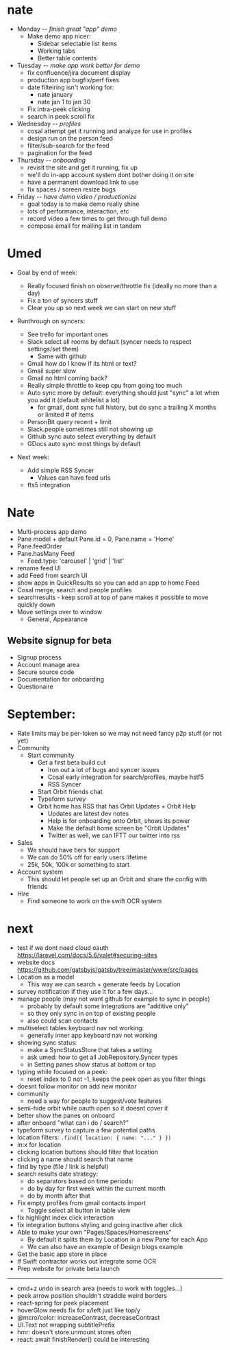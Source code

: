# nate

- Monday -- _finish great "app" demo_
  - Make demo app nicer:
    - Sidebar selectable list items
    - Working tabs
    - Better table contents
- Tuesday -- _make app work better for demo_
  - fix confluence/jira document display
  - production app bugfix/perf fixes
  - date filteiring isn't working for:
    - nate january
    - nate jan 1 to jan 30
  - Fix intra-peek clicking
  - search in peek scroll fix
- Wednesday -- _profiles_
  - cosal attempt get it running and analyze for use in profiles
  - design run on the person feed
  - filter/sub-search for the feed
  - pagination for the feed
- Thursday -- _onboarding_
  - revisit the site and get it running, fix up
  - we'll do in-app account system dont bother doing it on site
  - have a permanent download link to use
  - fix spaces / screen resize bugs
- Friday -- _have demo video / productionize_
  - goal today is to make demo really shine
  - lots of performance, interaction, etc
  - record video a few times to get through full demo
  - compose email for mailing list in tandem

# Umed

- Goal by end of week:

  - Really focused finish on observe/throttle fix (ideally no more than a day)
  - Fix a ton of syncers stuff
  - Clear you up so next week we can start on new stuff

- Runthrough on syncers:

  - See trello for important ones
  - Slack select all rooms by default (syncer needs to respect settings/set them)
    - Same with github
  - Gmail how do I know if its html or text?
  - Gmail super slow
  - Gmail no html coming back?
  - Really simple throttle to keep cpu from going too much
  - Auto sync more by default: everything should just "sync" a lot when you add it (default whitelist a lot)
    - for gmail, dont sync full history, but do sync a trailing X months or limited # of items
  - PersonBit query recent + limit
  - Slack.people sometimes still not showing up
  - Github sync auto select everything by default
  - GDocs auto sync most things by default

- Next week:
  - Add simple RSS Syncer
    - Values can have feed urls
  - fts5 integration

# Nate

- Multi-process app demo
- Pane model + default Pane.id = 0, Pane.name = 'Home'
- Pane.feedOrder
- Pane.hasMany Feed
  - Feed.type: 'carousel' | 'grid' | 'list'
- rename feed UI
- add Feed from search UI
- show apps in QuickResults so you can add an app to home Feed
- Cosal merge, search and people profiles
- searchresults - keep scroll at top of pane makes it possible to move quickly down
- Move settings over to window
  - General, Appearance

## Website signup for beta

- Signup process
- Account manage area
- Secure source code
- Documentation for onboarding
- Questionaire

# September:

- Rate limits may be per-token so we may not need fancy p2p stuff (or not yet)
- Community
  - Start community
    - Get a first beta build cut
      - Iron out a lot of bugs and syncer issues
      - Cosal early integration for search/profiles, maybe hstf5
      - RSS Syncer
    - Start Orbit friends chat
    - Typeform survey
    - Orbit home has RSS that has Orbit Updates + Orbit Help
      - Updates are latest dev notes
      - Help is for onboarding onto Orbit, shows its power
      - Make the default home screen be "Orbit Updates"
      - Twitter as well, we can IFTT our twitter into rss
- Sales
  - We should have tiers for support
  - We can do 50% off for early users lifetime
  - 25k, 50k, 100k or something to start
- Account system
  - This should let people set up an Orbit and share the config with friends
- Hire
  - Find someone to work on the swift OCR system

# next

- test if we dont need cloud oauth https://laravel.com/docs/5.6/valet#securing-sites
- website docs https://github.com/gatsbyjs/gatsby/tree/master/www/src/pages
- Location as a model
  - This way we can search + generate feeds by Location
- survey notification if they use it for a few days...
- manage people (may not want github for example to sync in people)
  - probably by default some integrations are "additive only"
  - so they only sync in on top of existing people
  - also could scan contacts
- multiselect tables keyboard nav not working:
  - generally inner app keyboard nav not working
- showing sync status:
  - make a SyncStatusStore that takes a setting
  - ask umed: how to get all JobRepository.Syncer types
  - in Setting panes show status at bottom or top
- typing while focused on a peek:
  - reset index to 0 not -1, keeps the peek open as you filter things
- doesnt follow monitor on add new monitor
- community
  - need a way for people to suggest/vote features
- semi-hide orbit while oauth open so it doesnt cover it
- better show the panes on onboard
- after onboard "what can i do / search?"
- typeform survey to capture a few potential paths
- location filters: `.find({ location: { name: "..." } })`
- in:x for location
- clicking location buttons should filter that location
- clicking a name should search that name
- find by type (file / link is helpful)
- search results date strategy:
  - do separators based on time periods:
  - do by day for first week within the current month
  - do by month after that
- Fix empty profiles from gmail contacts import
  - Toggle select all button in table view
- fix highlight index click interaction
- fix integration buttons styling and going inactive after click
- Able to make your own "Pages/Spaces/Homescreens"
  - By default it splits them by Location in a new Pane for each App
  - We can also have an example of Design blogs example
- Get the basic app store in place
- If Swift contractor works out integrate some OCR
- Prep website for private beta launch

---

- cmd+z undo in search area (needs to work with toggles...)
- peek arrow position shouldn't straddle weird borders
- react-spring for peek placement
- hoverGlow needs fix for x/left just like top/y
- @mcro/color: increaseContrast, decreaseContrast
- UI.Text not wrapping subtitlePrefix
- hmr: doesn't store.unmount stores often
- react: await finishRender() could be interesting
